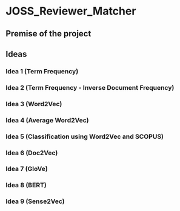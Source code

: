 # JOSS_Reviewer_Matcher

## Premise of the project


## Ideas

### Idea 1 (Term Frequency)


### Idea 2 (Term Frequency - Inverse Document Frequency)


### Idea 3 (Word2Vec)

### Idea 4 (Average Word2Vec)

### Idea 5 (Classification using Word2Vec and SCOPUS)


### Idea 6 (Doc2Vec)


### Idea 7 (GloVe)

### Idea 8 (BERT)

### Idea 9 (Sense2Vec)



